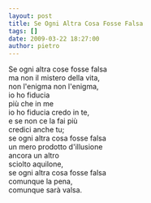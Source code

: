 ```yaml
---
layout: post
title: Se Ogni Altra Cosa Fosse Falsa
tags: []
date: 2009-03-22 18:27:00
author: pietro
---
```

Se ogni altra cose fosse falsa<br/>ma non il mistero della vita,<br/>non l'enigma non l'enigma,<br/>io ho fiducia<br/>più che in me<br/>io ho fiducia credo in te,<br/>e se non ce la fai più<br/>credici anche tu;<br/>se ogni altra cosa fosse falsa<br/>un mero prodotto d'illusione<br/>ancora un altro<br/>sciolto aquilone,<br/>se ogni altra cosa fosse falsa<br/>comunque la pena,<br/>comunque sarà valsa.

